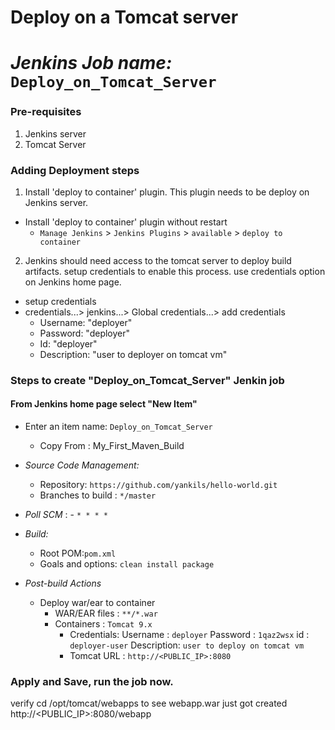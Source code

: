 # Deploy on a Tomcat server
# *Jenkins Job name:* `Deploy_on_Tomcat_Server`

### Pre-requisites

1. Jenkins server 
2. Tomcat Server 

### Adding Deployment steps

1. Install 'deploy to container' plugin. This plugin needs to be deploy on Jenkins server. 

  - Install 'deploy to container' plugin without restart  
    - `Manage Jenkins` > `Jenkins Plugins` > `available` > `deploy to container`
 
2. Jenkins should need access to the tomcat server to deploy build artifacts. setup credentials to enable this process. use credentials option on Jenkins home page.
- setup credentials
- credentials...>  jenkins...> Global credentials...>  add credentials
   - Username: "deployer"
   - Password: "deployer"
   - Id: "deployer"
   - Description: "user to deployer on tomcat vm"

### Steps to create "Deploy_on_Tomcat_Server" Jenkin job
 #### From Jenkins home page select "New Item"
   - Enter an item name: `Deploy_on_Tomcat_Server`
     - Copy From : My_First_Maven_Build
     
   - *Source Code Management:*
      - Repository: `https://github.com/yankils/hello-world.git`
      - Branches to build : `*/master`  
   - *Poll SCM* :      - `* * * *`

   - *Build:*
     - Root POM:`pom.xml`
     - Goals and options: `clean install package`

 - *Post-build Actions*
   - Deploy war/ear to container
      - WAR/EAR files : `**/*.war`
      - Containers : `Tomcat 9.x`
         - Credentials:
               Username	: `deployer`
               Password : `1qaz2wsx`
               id      :  `deployer-user`
               Description: `user to deploy on tomcat vm`
         - Tomcat URL : `http://<PUBLIC_IP>:8080`

### Apply and Save, run the job now.
verify 
cd /opt/tomcat/webapps    to see webapp.war  just got created
http://<PUBLIC_IP>:8080/webapp
